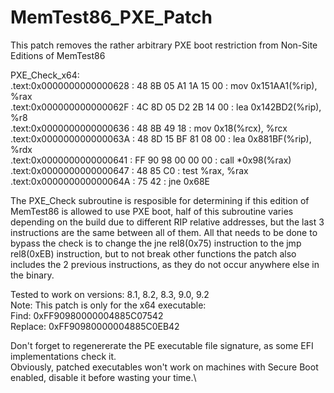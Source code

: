 # MemTest86_PXE_Patch
This patch removes the rather arbitrary PXE boot restriction from Non-Site Editions of MemTest86

PXE_Check_x64:\
.text:0x0000000000000628 : 48 8B 05 A1 1A 15 00 : mov 0x151AA1(%rip), %rax\
.text:0x000000000000062F : 4C 8D 05 D2 2B 14 00 : lea 0x142BD2(%rip), %r8\
.text:0x0000000000000636 : 48 8B 49 18          : mov 0x18(%rcx), %rcx\
.text:0x000000000000063A : 48 8D 15 BF 81 08 00 : lea 0x881BF(%rip), %rdx\
.text:0x0000000000000641 : FF 90 98 00 00 00    : call *0x98(%rax)\
.text:0x0000000000000647 : 48 85 C0             : test %rax, %rax\
.text:0x000000000000064A : 75 42                : jne 0x68E

The PXE_Check subroutine is resposible for determining if this edition of MemTest86 is allowed to use PXE boot,
half of this subroutine varies depending on the build due to different RIP relative addresses, but the last 3 instructions are the same between all of them.
All that needs to be done to bypass the check is to change the jne rel8(0x75) instruction to the jmp rel8(0xEB) instruction, but to not break other functions
the patch also includes the 2 previous instructions, as they do not occur anywhere else in the binary.

Tested to work on versions: 8.1, 8.2, 8.3, 9.0, 9.2\
Note: This patch is only for the x64 executable:\
Find:    0xFF90980000004885C07542\
Replace: 0xFF90980000004885C0EB42

Don't forget to regenererate the PE executable file signature, as some EFI implementations check it.\
Obviously, patched executables won't work on machines with Secure Boot enabled, disable it before wasting your time.\
